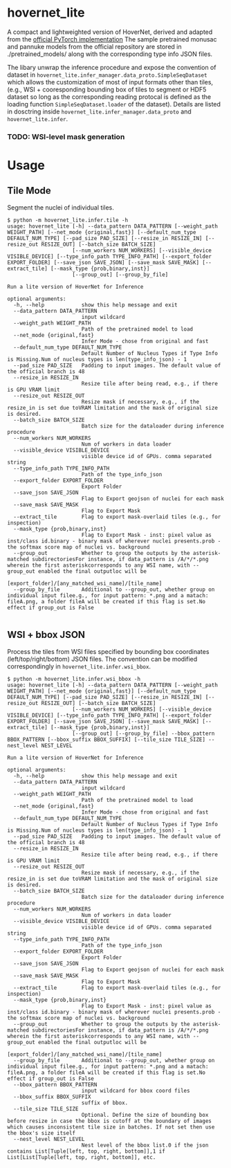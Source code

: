 # hovernet_lite
A compact and lightweighted version of HoverNet, derived and adapted from the [official PyTorch implementation](https://github.com/vqdang/hover_net) 
The sample pretrained monusac and pannuke models from the official repository are stored in ./pretrained_models/ along with the corresponding type info JSON files.

The libary unwrap the inference procedure and expose the convention of dataset in `hovernet_lite.infer_manager.data_proto.SimpleSeqDataset` which allows the customization of most of input formats other than tiles, (e.g., WSI + cooresponding bounding box of tiles to segment or HDF5 dataset so long as the corresponding reading protocal is defined as the loading function `SimpleSeqDataset.loader` of the dataset). Details are listed in dosctring inside `hovernet_lite.infer_manager.data_proto` and  `hovernet_lite.infer`.

### TODO: WSI-level mask generation

# Usage

## Tile Mode
Segment the nuclei of individual tiles.
```
$ python -m hovernet_lite.infer.tile -h
usage: hovernet_lite [-h] --data_pattern DATA_PATTERN [--weight_path WEIGHT_PATH] [--net_mode {original,fast}] [--default_num_type DEFAULT_NUM_TYPE] [--pad_size PAD_SIZE] [--resize_in RESIZE_IN] [--resize_out RESIZE_OUT] [--batch_size BATCH_SIZE]
                     [--num_workers NUM_WORKERS] [--visible_device VISIBLE_DEVICE] [--type_info_path TYPE_INFO_PATH] [--export_folder EXPORT_FOLDER] [--save_json SAVE_JSON] [--save_mask SAVE_MASK] [--extract_tile] [--mask_type {prob,binary,inst}]  
                     [--group_out] [--group_by_file]

Run a lite version of HoverNet for Inference

optional arguments:
  -h, --help            show this help message and exit
  --data_pattern DATA_PATTERN
                        input wildcard
  --weight_path WEIGHT_PATH
                        Path of the pretrained model to load
  --net_mode {original,fast}
                        Infer Mode - chose from original and fast
  --default_num_type DEFAULT_NUM_TYPE
                        Default Number of Nucleus Types if Type Info is Missing.Num of nucleus types is len(type_info_json) - 1
  --pad_size PAD_SIZE   Padding to input images. The default value of the official branch is 48
  --resize_in RESIZE_IN
                        Resize tile after being read, e.g., if there is GPU VRAM limit
  --resize_out RESIZE_OUT
                        Resize mask if necessary, e.g., if the resize_in is set due toVRAM limitation and the mask of original size is desired.
  --batch_size BATCH_SIZE
                        Batch size for the dataloader during inference procedure
  --num_workers NUM_WORKERS
                        Num of workers in data loader
  --visible_device VISIBLE_DEVICE
                        visible device id of GPUs. comma separated string
  --type_info_path TYPE_INFO_PATH
                        Path of the type_info_json
  --export_folder EXPORT_FOLDER
                        Export Folder
  --save_json SAVE_JSON
                        Flag to Export geojson of nuclei for each mask
  --save_mask SAVE_MASK
                        Flag to Export Mask
  --extract_tile        Flag to export mask-overlaid tiles (e.g., for inspection)
  --mask_type {prob,binary,inst}
                        Flag to Export Mask - inst: pixel value as inst/class id.binary - binary mask of wherever nuclei presents.prob - the softmax score map of nuclei vs. background
  --group_out           Whether to group the outputs by the asterisk-matched subdirectoriesFor instance, if data_pattern is /A/*/*.png wherein the first asteriskcorresponds to any WSI name, with --group_out enabled the final outputloc will be      
                        [export_folder]/[any_matched_wsi_name]/[tile_name]
  --group_by_file       Additional to --group_out, whether group on individual input filee.g., for input pattern: *.png and a matach: fileA.png, a folder fileA will be created if this flag is set.No effect if group_out is False


```


## WSI + bbox JSON
Process the tiles from WSI files specified by bounding box coordinates (left/top/right/bottom) JSON files. The convention can be modified correspondingly in `hovernet_lite.infer.wsi_bbox`.

```
$ python -m hovernet_lite.infer.wsi_bbox -h
usage: hovernet_lite [-h] --data_pattern DATA_PATTERN [--weight_path WEIGHT_PATH] [--net_mode {original,fast}] [--default_num_type DEFAULT_NUM_TYPE] [--pad_size PAD_SIZE] [--resize_in RESIZE_IN] [--resize_out RESIZE_OUT] [--batch_size BATCH_SIZE]
                     [--num_workers NUM_WORKERS] [--visible_device VISIBLE_DEVICE] [--type_info_path TYPE_INFO_PATH] [--export_folder EXPORT_FOLDER] [--save_json SAVE_JSON] [--save_mask SAVE_MASK] [--extract_tile] [--mask_type {prob,binary,inst}]  
                     [--group_out] [--group_by_file] --bbox_pattern BBOX_PATTERN [--bbox_suffix BBOX_SUFFIX] [--tile_size TILE_SIZE] --nest_level NEST_LEVEL

Run a lite version of HoverNet for Inference

optional arguments:
  -h, --help            show this help message and exit
  --data_pattern DATA_PATTERN
                        input wildcard
  --weight_path WEIGHT_PATH
                        Path of the pretrained model to load
  --net_mode {original,fast}
                        Infer Mode - chose from original and fast
  --default_num_type DEFAULT_NUM_TYPE
                        Default Number of Nucleus Types if Type Info is Missing.Num of nucleus types is len(type_info_json) - 1
  --pad_size PAD_SIZE   Padding to input images. The default value of the official branch is 48
  --resize_in RESIZE_IN
                        Resize tile after being read, e.g., if there is GPU VRAM limit
  --resize_out RESIZE_OUT
                        Resize mask if necessary, e.g., if the resize_in is set due toVRAM limitation and the mask of original size is desired.
  --batch_size BATCH_SIZE
                        Batch size for the dataloader during inference procedure
  --num_workers NUM_WORKERS
                        Num of workers in data loader
  --visible_device VISIBLE_DEVICE
                        visible device id of GPUs. comma separated string
  --type_info_path TYPE_INFO_PATH
                        Path of the type_info_json
  --export_folder EXPORT_FOLDER
                        Export Folder
  --save_json SAVE_JSON
                        Flag to Export geojson of nuclei for each mask
  --save_mask SAVE_MASK
                        Flag to Export Mask
  --extract_tile        Flag to export mask-overlaid tiles (e.g., for inspection)
  --mask_type {prob,binary,inst}
                        Flag to Export Mask - inst: pixel value as inst/class id.binary - binary mask of wherever nuclei presents.prob - the softmax score map of nuclei vs. background
  --group_out           Whether to group the outputs by the asterisk-matched subdirectoriesFor instance, if data_pattern is /A/*/*.png wherein the first asteriskcorresponds to any WSI name, with --group_out enabled the final outputloc will be      
                        [export_folder]/[any_matched_wsi_name]/[tile_name]
  --group_by_file       Additional to --group_out, whether group on individual input filee.g., for input pattern: *.png and a matach: fileA.png, a folder fileA will be created if this flag is set.No effect if group_out is False
  --bbox_pattern BBOX_PATTERN
                        input wildcard for bbox coord files
  --bbox_suffix BBOX_SUFFIX
                        suffix of bbox.
  --tile_size TILE_SIZE
                        Optional. Define the size of bounding box before resize in case the bbox is cutoff at the boundary of images which causes inconsistent tile size in batches. If not set then use the bbox's size itself
  --nest_level NEST_LEVEL
                        Nest level of the bbox list.0 if the json contains List[Tuple[left, top, right, bottom]],1 if List[List[Tuple[left, top, right, bottom]], etc.
```
